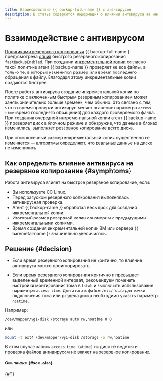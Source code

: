 ```yaml
---
title: Взаимодействие {{ backup-full-name }} с антивирусом
description: В статье содержится информация о влиянии антивируса на инкрементальные резервные копии в {{ backup-name }}.
---
```


# Взаимодействие с антивирусом


[Политиками резервного копирования](policy.md) {{ backup-full-name }} предусмотрена [опция](policy.md#specification) быстрого резервного копирования `fastBackupEnabled`. При создании [инкрементальной копии](backup.md#types) согласно такой политике агент {{ backup-name }} проверяет не все файлы, а только те, в которых изменился размер или время последнего обращения к файлу. Благодаря этому инкрементальные копии создаются быстрее.

После работы антивируса создание инкрементальной копии по политике с включенным быстрым резервным копированием может занять значительно больше времени, чем обычно. Это связано с тем, что во время проверки антивирус меняет значение параметра `access time` (время последнего обращения) для каждого проверяемого файла. При создании очередной инкрементальной копии агент {{ backup-name }} проверяет диск в блочном режиме и обнаружив, что данные в блоках изменились, выполняет резервное копирование всего диска.

При этом конечный размер инкрементальной копии существенно не изменяется — алгоритмы определяют, что реальные данные на диске не изменились.


## Как определить влияние антивируса на резервное копирование {#symphtoms}

Работа антивируса влияет на быстрое резервное копирование, если:

* Вы используете ОС Linux.
* Перед запуском резервного копирования выполнялась антивирусная проверка.
* Агент {{ backup-name }} обработал весь диск для создания инкрементальной копии.
* Итоговый размер резервной копии соизмерим с предыдущими инкрементальными копиями.
* Время создания инкрементальной копии ВМ или сервера {{ baremetal-name }} значительно увеличилось.


## Решение {#decision}

* Если время резервного копирования не критично, то влияние антивируса можно проигнорировать.

* Если время резервного копирования критично и превышает выделенный временной интервал, рекомендуем поменять настройки монтирования тома в `fstab` и выключить использование параметра `access time`. Для этого в файле `/etc/fstab` для точки подключения тома или раздела диска необходимо указать параметр `noatime`.

Например:

```bash
/dev/mapper/vg1-disk /storage auto rw,noatime 0 0
```

или

```bash
mount -t ext4 /dev/mapper/vg1-disk /storage -o rw,noatime
```

В этом случае запись `access time (atime)` на диск не ведется и проверка файлов антивирусом не влияет на резервное копирование.

#### См. также {#see-also}

[{#T}](../../glossary/backup.md#backup-methods)